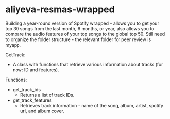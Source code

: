 # aliyeva-resmas-wrapped

Building a year-round version of Spotify wrapped - allows you to get your top 30 songs from the last month, 6 months, or year, also allows you to compare the audio features of your top songs to the global top 50. Still need to organize the folder structure - the relevant folder for peer review is myapp.

GetTrack:
- A class with functions that retrieve various information about tracks (for now: ID and features).

Functions:
- get_track_ids
  - Returns a list of track IDs.
- get_track_features
  - Retrieves track information - name of the song, album, artist, spotify url, and album cover.
